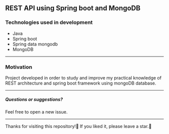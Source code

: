 ## REST API using Spring boot and MongoDB
### Technologies used in development
 - Java
 - Spring boot
 - Spring data mongodb
 - MongoDB
 ---
### Motivation
Project developed in order to study and improve my practical knowledge of REST architecture and spring boot framework using mongoDB database.

----------
##### Questions or suggestions?
Feel free to open a new issue.

----------
Thanks for visiting this repository!💖 If you liked it, please leave a star.🌟
